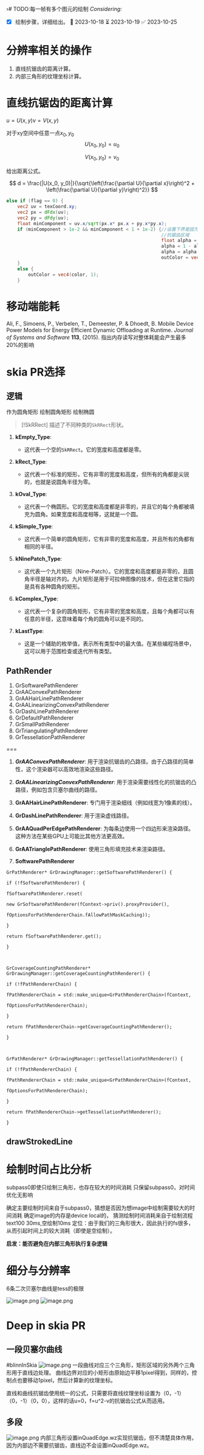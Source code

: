 ›# TODO:每一帧有多个图元的绘制
*Considering:*  
- [x] 绘制步骤，详细给出。 🛫 2023-10-18 ⏳ 2023-10-19 ✅ 2023-10-25
# 分辨率相关的操作
1. 直线抗锯齿的距离计算。
2. 内部三角形的纹理坐标计算。

# 直线抗锯齿的距离计算
$u=U(x,y)v = V(x,y)$

对于xy空间中任意一点$x_0,y_0$
$$
U(x_0, y_0) = u_0
$$

$$
V(x_0, y_0) = v_0
$$



给出距离公式。

$$
d = \frac{|U(x_0, y_0)|}{\sqrt{\left(\frac{\partial U}{\partial x}\right)^2 + \left(\frac{\partial U}{\partial y}\right)^2}}
$$


```glsl
else if (flag == 0) {  
    vec2 uv = texCoord.xy;  
    vec2 px = dFdx(uv);  
    vec2 py = dFdy(uv);  
    float minComponent = uv.x/sqrt(px.x* px.x + py.x*py.x);  
    if (minComponent > 1e-2 && minComponent < 1 + 1e-2) {//设置下界是因为曲线直边dis=0  
                                                         //抗锯齿区域  
                                                         float alpha = minComponent;  
                                                         alpha = 1 - alpha;  
                                                         alpha = alpha * 0.8;  
                                                         outColor = vec4(1, 1, 1, alpha);  
    }  
    else {  
        outColor = vec4(color, 1);  
    }
```

# 移动端能耗
Ali, F., Simoens, P., Verbelen, T., Demeester, P. & Dhoedt, B. Mobile Device Power Models for Energy Efficient Dynamic Offloading at Runtime. _Journal of Systems and Software_ **113**, (2015).
指出内存读写对整体耗能会产生最多20%的影响

# skia PR选择
## 逻辑
作为圆角矩形
	绘制圆角矩形
	绘制椭圆
>[!SkRRect]
>描述了不同种类的`SkRRect`形状。

1. **kEmpty_Type**:
   - 这代表一个空的`SkRRect`。它的宽度和高度都是零。

2. **kRect_Type**:
   - 这代表一个标准的矩形，它有非零的宽度和高度，但所有的角都是尖锐的，也就是说圆角半径为零。

3. **kOval_Type**:
   - 这代表一个椭圆形。它的宽度和高度都是非零的，并且它的每个角都被填充为圆角。如果宽度和高度相等，这就是一个圆。

4. **kSimple_Type**:
   - 这代表一个简单的圆角矩形，它有非零的宽度和高度，并且所有的角都有相同的半径。

5. **kNinePatch_Type**:
   - 这代表一个九片矩形（Nine-Patch）。它的宽度和高度都是非零的，且圆角半径是轴对齐的。九片矩形是用于可拉伸图像的技术，但在这里它指的是具有各种圆角的矩形。

6. **kComplex_Type**:
   - 这代表一个复杂的圆角矩形，它有非零的宽度和高度，且每个角都可以有任意的半径，这意味着每个角的圆角可以是不同的。

7. **kLastType**:
   - 这是一个辅助的枚举值，表示所有类型中的最大值。在某些编程场景中，这可以用于范围检查或迭代所有类型。

## PathRender
1. GrSoftwarePathRenderer
2. GrAAConvexPathRenderer
3. GrAAHairLinePathRenderer
4. GrAALinearizingConvexPathRenderer
5. GrDashLinePathRenderer
6. GrDefaultPathRenderer
7. GrSmallPathRenderer
8. GrTriangulatingPathRenderer
9. GrTessellationPathRenderer

===

1. ***GrAAConvexPathRenderer***: 用于渲染抗锯齿的凸路径。由于凸路径的简单性，这个渲染器可以高效地渲染这些路径。
    
2. ***GrAALinearizingConvexPathRenderer***: 用于渲染需要线性化的抗锯齿的凸路径，例如包含贝塞尔曲线的路径。
    
3. **GrAAHairLinePathRenderer**: 专门用于渲染细线（例如线宽为1像素的线）。
    
4. **GrDashLinePathRenderer**: 用于渲染虚线路径。
    
5. **GrAAQuadPerEdgePathRenderer**: 为每条边使用一个四边形来渲染路径。这种方法在某些GPU上可能比其他方法更高效。
    
6. **GrAATrianglePathRenderer**: 使用三角形填充技术来渲染路径。

8. **SoftwarePathRenderer**
```
GrPathRenderer* GrDrawingManager::getSoftwarePathRenderer() {

if (!fSoftwarePathRenderer) {

fSoftwarePathRenderer.reset(

new GrSoftwarePathRenderer(fContext->priv().proxyProvider(),

fOptionsForPathRendererChain.fAllowPathMaskCaching));

}

return fSoftwarePathRenderer.get();

}

  

GrCoverageCountingPathRenderer* GrDrawingManager::getCoverageCountingPathRenderer() {

if (!fPathRendererChain) {

fPathRendererChain = std::make_unique<GrPathRendererChain>(fContext,

fOptionsForPathRendererChain);

}

return fPathRendererChain->getCoverageCountingPathRenderer();

}

  

GrPathRenderer* GrDrawingManager::getTessellationPathRenderer() {

if (!fPathRendererChain) {

fPathRendererChain = std::make_unique<GrPathRendererChain>(fContext,

fOptionsForPathRendererChain);

}

return fPathRendererChain->getTessellationPathRenderer();

}
```
## drawStrokedLine


# 绘制时间占比分析
subpass0即使只绘制三角形，也存在较大的时间消耗
只保留subpass0，对时间优化无影响

确定主要绘制时间来自于subpass0，猜想是否因为想image中绘制需要较大的时间消耗
确定image的内存是device local的， 猜测绘制时间消耗来自于绘制流程 
text100 30ms,空绘制10ms
定位：由于我们的三角形很大，因此执行的fs很多，从而引起时间上的较大消耗（即使是空绘制）。

**启发：能否避免在内部三角形执行复杂逻辑**

# 细分与分辨率
6条二次贝塞尔曲线是tess的极限

![image.png](https://obsidian-picture-1313051055.cos.ap-nanjing.myqcloud.com/Obsidian/20231024204253.png)
![image.png](https://obsidian-picture-1313051055.cos.ap-nanjing.myqcloud.com/Obsidian/20231024204559.png)
# Deep in skia PR
## 一段贝塞尔曲线
#blinnInSkia 
![image.png](https://obsidian-picture-1313051055.cos.ap-nanjing.myqcloud.com/Obsidian/20231025125858.png)
一段曲线对应三个三角形，矩形区域的另外两个三角形用于直线边处理。
曲线边界对应的小矩形由原始边平移1pixel得到，同样的，控制点也要移动1pixel，然后计算新的纹理坐标。

直线和曲线抗锯齿使用统一的公式，只需要将直线纹理坐标设置为（0，-1）（0，-1）（0，0），这样的话u=0，f=u^2-v的抗锯齿公式从而适用。

## 多段
![image.png](https://obsidian-picture-1313051055.cos.ap-nanjing.myqcloud.com/Obsidian/20231025130311.png)
内部三角形设置inQuadEdge.wz实现抗锯齿，但不清楚具体作用，因为内部边不需要抗锯齿，直线边不会设置inQuadEdge.wz。